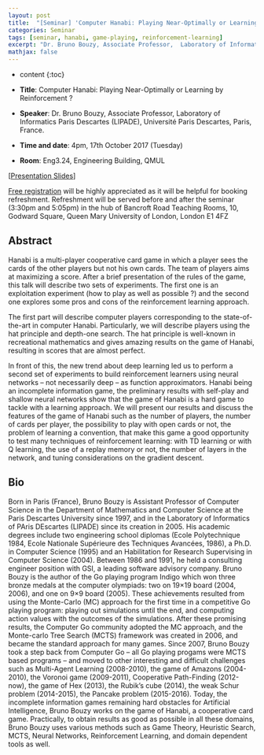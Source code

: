 ```yaml
---
layout: post
title:  "[Seminar] 'Computer Hanabi: Playing Near-Optimally or Learning by Reinforcement ?' by Dr. Bruno Bouzy"
categories: Seminar
tags: [seminar, hanabi, game-playing, reinforcement-learning]
excerpt: "Dr. Bruno Bouzy, Associate Professor,  Laboratory of Informatics Paris Descartes (LIPADE), Université Paris Descartes, Paris, France. Time and date: 4pm, 17th October 2017 (Tuesday). Title: Computer Hanabi: Playing Near-Optimally or Learning by Reinforcement ? Room: Eng3.24, Engineering Building, QMUL"
mathjax: false
---
```


* content
{:toc}

* **Title**: Computer Hanabi: Playing Near-Optimally or Learning by Reinforcement ?
* **Speaker**: Dr. Bruno Bouzy, Associate Professor,  Laboratory of Informatics Paris Descartes (LIPADE), Université Paris Descartes, Paris, France.
* **Time and date**: 4pm, 17th October 2017 (Tuesday)
* **Room**: Eng3.24, Engineering Building, QMUL

[[Presentation Slides](https://www.dropbox.com/s/8tuzq602n5x8nfd/Bouzy-QMUL-17october2017.pdf?dl=0)]

[Free registration](https://www.eventbrite.co.uk/e/seminar-computer-hanabi-playing-near-optimally-or-learning-by-reinforcement-tickets-38432819598?utm-medium=discovery&utm-campaign=social&utm-content=attendeeshare&aff=escb&utm-source=cp&utm-term=listing) will be highly appreciated as it will be helpful for booking refreshment.
Refreshment will be served before and after the seminar (3:30pm and 5:05pm) in the hub of Bancroft Road Teaching Rooms, 10, Godward Square, Queen Mary University of London, London E1 4FZ

## Abstract

Hanabi is a multi-player cooperative card game in which a player sees the cards of the other players but not his own cards. The team of players aims at maximizing a score. After a brief presentation of the rules of the game, this talk will describe two sets of experiments. The first one is an exploitation experiment (how to play as well as possible ?) and the second one explores some pros and cons of the reinforcement learning approach.

The first part will describe computer players corresponding to the state-of-the-art in computer Hanabi. Particularly, we will describe players using the hat principle and depth-one search. The hat principle is well-known in recreational mathematics and gives amazing results on the game of Hanabi, resulting in scores that are almost perfect.

In front of this, the new trend about deep learning led us to perform a second set of experiments to build reinforcement learners using neural networks – not necessarily deep – as function approximators. Hanabi being an incomplete information game, the preliminary results with self-play and shallow neural networks show that the game of Hanabi is a hard game to tackle with a learning approach. We will present our results and discuss the features of the game of Hanabi such as the number of players, the number of cards per player, the possibility to play with open cards or not, the problem of learning a convention, that make this game a good opportunity to test many techniques of reinforcement learning: with TD learning or with Q learning, the use of a replay memory or not, the number of layers in the network, and tuning considerations on the gradient descent.

## Bio
Born in Paris (France), Bruno Bouzy is Assistant Professor of Computer Science in the Department of Mathematics and Computer Science at the Paris Descartes University since 1997, and in the Laboratory of Informatics of PAris DEscartes (LIPADE) since its creation in 2005. His academic degrees include two engineering school diplomas (Ecole Polytechnique 1984, Ecole Nationale Supérieure des Techniques Avancées, 1986), a Ph.D. in Computer Science (1995) and an Habilitation for Research Supervising in Computer Science (2004). Between 1986 and 1991, he held a consulting engineer position with GSI, a leading software advisory company. Bruno Bouzy is the author of the Go playing program Indigo which won three bronze medals at the computer olympiads: two on 19×19 board (2004, 2006), and one on 9×9 board (2005). These achievements resulted from using the Monte-Carlo (MC) approach for the first time in a competitive Go playing program: playing out simulations until the end, and computing action values with the outcomes of the simulations. After these promising results, the Computer Go community adopted the MC approach, and the Monte-carlo Tree Search (MCTS) framework was created in 2006, and became the standard approach for many games. Since 2007, Bruno Bouzy took a step back from Computer Go – all Go playing progams were MCTS based programs – and moved to other interesting and difficult challenges such as Multi-Agent Learning (2008-2010), the game of Amazons (2004-2010), the Voronoi game (2009-2011), Cooperative Path-Finding (2012-now), the game of Hex (2013), the Rubik’s cube (2014), the weak Schur problem (2014-2015), the Pancake problem (2015-2016). Today, the incomplete information games remaining hard obstacles for Artificial Intelligence, Bruno Bouzy works on the game of Hanabi, a cooperative card game. Practically, to obtain results as good as possible in all these domains, Bruno Bouzy uses various methods such as Game Theory, Heuristic Search, MCTS, Neural Networks, Reinforcement Learning, and domain dependent tools as well.